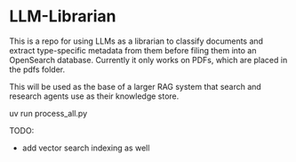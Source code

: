 # LLM-Librarian

This is a repo for using LLMs as a librarian to classify documents and extract type-specific metadata from them before filing them into an OpenSearch database. Currently it only works on PDFs, which are placed in the pdfs folder. 

This will be used as the base of a larger RAG system that search and research agents use as their knowledge store.

uv run process_all.py

TODO:
- add vector search indexing as well